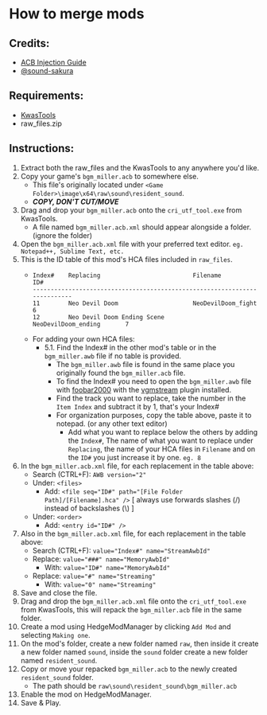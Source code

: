 # How to merge mods

## Credits:
- [ACB Injection Guide](https://gamebanana.com/tuts/18138)
- [@sound-sakura](https://www.youtube.com/watch?v=ZpLtJwSNeKQ)

## Requirements:
- [KwasTools](https://github.com/ThisKwasior/KwasTools/releases/latest)
- raw_files.zip

## Instructions:
1. Extract both the raw_files and the KwasTools to any anywhere you'd like.
2. Copy your game's `bgm_miller.acb` to somewhere else.
   * This file's originally located under `<Game Folder>\image\x64\raw\sound\resident_sound`.
   * **_COPY, DON'T CUT/MOVE_**
3. Drag and drop your `bgm_miller.acb` onto the `cri_utf_tool.exe` from KwasTools.
   * A file named `bgm_miller.acb.xml` should appear alongside a folder. (ignore the folder)
4. Open the `bgm_miller.acb.xml` file with your preferred text editor. `eg. Notepad++, Sublime Text, etc.`
5. This is the ID table of this mod's HCA files included in `raw_files`.
   * ```
     Index#    Replacing                          Filename                  ID#
     --------------------------------------------------------------------------
     11        Neo Devil Doom                     NeoDevilDoom_fight        6
     12        Neo Devil Doom Ending Scene        NeoDevilDoom_ending       7
     ```
   * For adding your own HCA files:
     * 5.1. Find the Index# in the other mod's table or in the `bgm_miller.awb` file if no table is provided.
       * The `bgm_miller.awb` file is found in the same place you originally found the `bgm_miller.acb` file.
       * To find the Index# you need to open the `bgm_miller.awb` file with [foobar2000](https://www.foobar2000.org/) with the [vgmstream](https://vgmstream.org/) plugin installed.
       * Find the track you want to replace, take the number in the `Item Index` and subtract it by 1, that's your Index#
       * For organization purposes, copy the table above, paste it to notepad. (or any other text editor)
         * Add what you want to replace below the others by adding the `Index#`, The name of what you want to replace under `Replacing`, the name of your HCA files in `Filename` and on the `ID#` you just increase it by one. `eg. 8`
6. In the `bgm_miller.acb.xml` file, for each replacement in the table above:
   * Search (CTRL+F): `AWB version="2"`
   * Under: `<files>`
     * Add: `<file seq="ID#" path="[File Folder Path]/[Filename].hca" />` [ always use forwards slashes (/) instead of backslashes (\\) ]
   * Under: `<order>`
     * Add: `<entry id="ID#" />`
7. Also in the `bgm_miller.acb.xml` file, for each replacement in the table above:
   * Search (CTRL+F): `value="Index#" name="StreamAwbId"`
   * Replace: `value="###" name="MemoryAwbId"`
     * With: `value="ID#" name="MemoryAwbId"`
   * Replace: `value="#" name="Streaming"`
     * With: `value="0" name="Streaming"`
8. Save and close the file.
9. Drag and drop the `bgm_miller.acb.xml` file onto the `cri_utf_tool.exe` from KwasTools, this will repack the `bgm_miller.acb` file in the same folder.
10. Create a mod using HedgeModManager by clicking `Add Mod` and selecting `Making one`.
11. On the mod's folder, create a new folder named `raw`, then inside it create a new folder named `sound`, inside the `sound` folder create a new folder named `resident_sound`.
12. Copy or move your repacked `bgm_miller.acb` to the newly created `resident_sound` folder.
    * The path should be `raw\sound\resident_sound\bgm_miller.acb`
13. Enable the mod on HedgeModManager.
14. Save & Play.
